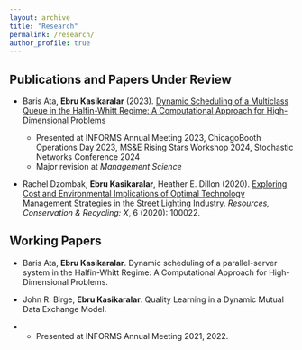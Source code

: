 ```yaml
---
layout: archive
title: "Research"
permalink: /research/
author_profile: true
---
```



## Publications and Papers Under Review
* Baris Ata, **Ebru Kasikaralar** (2023). [Dynamic Scheduling of a Multiclass Queue in the Halfin-Whitt Regime: A Computational Approach for High-Dimensional Problems](https://arxiv.org/abs/2311.18128)
  * Presented at INFORMS Annual Meeting 2023, ChicagoBooth Operations Day 2023, MS&E Rising Stars Workshop 2024, Stochastic Networks Conference 2024
  * Major revision at _Management Science_

  
* Rachel Dzombak, **Ebru Kasikaralar**, Heather E. Dillon (2020). [Exploring Cost and Environmental Implications of Optimal Technology Management Strategies in the Street Lighting Industry](https://www.sciencedirect.com/science/article/pii/S2590289X19300192). _Resources, Conservation & Recycling: X_, 6 (2020): 100022.


## Working Papers
* Baris Ata, **Ebru Kasikaralar**. Dynamic scheduling of a parallel-server system in the Halfin-Whitt Regime: A Computational Approach for High-Dimensional Problems.
  
* John R. Birge, **Ebru Kasikaralar**. Quality Learning in a Dynamic Mutual Data Exchange Model.
* * Presented at INFORMS Annual Meeting 2021, 2022.
 
 

 
